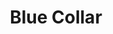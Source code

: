 ---
pid: CH360
title: Blue Collar
location_transcription: FDR Park
zipcode: '19146'
outside_phl: 
neighborhood: Graduate Hospital,Naval Square,Southwest Center City
age: '33'
age_range: 30-39
instagram: 
image_file_name: CH_360.jpg
proposal_transcription: Of a blue collar hard working city of people showing all different
  people working in different places of work
topic: Class Structure
topic_summary: '0'
type: Other No Form,Image
keywords_other: workers, labor
credit: Kahiem Burton
image_labels: 
twitter: 
facebook: 
permalink: "/monuments/ch360/"
layout: item-page
---